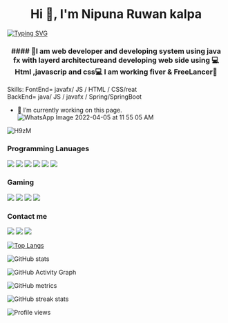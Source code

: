  <h1 align="center">Hi 👋, I'm Nipuna Ruwan kalpa</h1>
 
  [![Typing SVG](https://readme-typing-svg.herokuapp.com?color=%232BFF3A&lines=%F0%9F%99%8CI+am+Nipuna+Ruwan+%F0%9F%99%8C;+I+am+full+stack+Developer+;I+am+free+lancer+in+softhub)](https://git.io/typing-svg)
  
<h3 align="center">#### 🙌I am web developer and developing system using java fx with layerd architectureand developing web side using 💻Html ,javascrip
and css💻
I am working fiver & FreeLancer🙌</h3>



                                            

Skills: FontEnd= javafx/ JS / HTML / CSS/reat<br>
        BackEnd= java/ JS / javafx / Spring/SpringBoot

- 🔭 I’m currently working on this page. 
![WhatsApp Image 2022-04-05 at 11 55 05 AM](https://user-images.githubusercontent.com/92322715/161691987-59e13457-5208-4e28-aa17-b07d25efd4e2.jpeg)



![H9zM](https://user-images.githubusercontent.com/92322715/178133533-054eff1a-005e-49a0-afac-bc9d4dbfd6f8.gif)



###  Programming Lanuages
<div>
  <a href="#" target="_blank"><img src="https://img.shields.io/badge/Java-ED8B00?style=for-the-badge&logo=java&logoColor=white" target="_blank"></a>
   <a href="#" target="_blank"><img src="https://img.shields.io/badge/HTML-239120?style=for-the-badge&logo=html5&logoColor=white" target="_blank"></a>
   <a href="#" target="_blank"><img src="https://img.shields.io/badge/CSS-239120?&style=for-the-badge&logo=css3&logoColor=white" target="_blank"></a>
   <a href="#" target="_blank"><img src="https://img.shields.io/badge/JavaScript-F7DF1E?style=for-the-badge&logo=javascript&logoColor=black" target="_blank"></a>
   <a href="#" target="_blank"><img src="https://img.shields.io/badge/MySQL-00000F?style=for-the-badge&logo=mysql&logoColor=white" target="_blank"></a>
     <a href="#" target="_blank"><img src="https://img.shields.io/badge/jQuery-0769AD?style=for-the-badge&logo=jquery&logoColor=white" target="_blank"></a>
 </div>
 
 ###  Gaming
<div>
  <a href="#" target="_blank"><img src="https://img.shields.io/badge/Xbox-107C10?style=for-the-badge&logo=xbox&logoColor=white" target="_blank"></a>
   <a href="#" target="_blank"><img src="https://img.shields.io/badge/Steam-000000?style=for-the-badge&logo=steam&logoColor=white" target="_blank"></a>
   <a href="#" target="_blank"><img src="https://img.shields.io/badge/Stadia-CD2640?style=for-the-badge&logo=stadia&logoColor=white" target="_blank"></a>
   <a href="#" target="_blank"><img src="https://img.shields.io/badge/Nintendo_3DS-D12228?style=for-the-badge&logo=nintendo-3ds&logoColor=white" target="_blank"></a>
 </div>


 ###  Contact me
<div>
  <a href="https://www.facebook.com/" target="_blank"><img src="https://img.shields.io/badge/WhatsApp-25D366?style=for-the-badge&logo=whatsapp&logoColor=white" target="_blank"></a>
   <a href="https://mail.google.com/mail/u/0/?tab=rm#inbox" target="_blank"><img src="https://img.shields.io/badge/Gmail-D14836?style=for-the-badge&logo=gmail&logoColor=white" target="_blank"></a>
   <a href="https://www.instagram.com/" target="_blank"><img src="https://img.shields.io/badge/Messenger-00B2FF?style=for-the-badge&logo=messenger&logoColor=white" target="_blank"></a>
 </div>


[![Top Langs](https://github-readme-stats.vercel.app/api/top-langs/?username=nipunaruwan)](https://github.com/anuraghazra/github-readme-stats)

![GitHub stats](https://github-readme-stats.vercel.app/api?username=nipunaruwan&show_icons=true&count_private=true)  

![GitHub Activity Graph](https://activity-graph.herokuapp.com/graph?username=nipunaruwan)  

![GitHub metrics](https://metrics.lecoq.io/nipunaruwan)  

![GitHub streak stats](https://github-readme-streak-stats.herokuapp.com/?user=nipunaruwan)  

![Profile views](https://gpvc.arturio.dev/nipunaruwan)  
